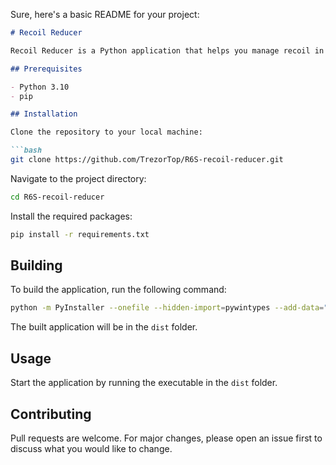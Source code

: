 Sure, here's a basic README for your project:

```markdown
# Recoil Reducer

Recoil Reducer is a Python application that helps you manage recoil in shooter games. It uses the win32api for mouse manipulations.

## Prerequisites

- Python 3.10
- pip

## Installation

Clone the repository to your local machine:

```bash
git clone https://github.com/TrezorTop/R6S-recoil-reducer.git
```

Navigate to the project directory:

```bash
cd R6S-recoil-reducer
```

Install the required packages:

```bash
pip install -r requirements.txt
```

## Building

To build the application, run the following command:

```bash
python -m PyInstaller --onefile --hidden-import=pywintypes --add-data="./settings;settings" main.py
```

The built application will be in the `dist` folder.

## Usage

Start the application by running the executable in the `dist` folder.

## Contributing

Pull requests are welcome. For major changes, please open an issue first to discuss what you would like to change.
